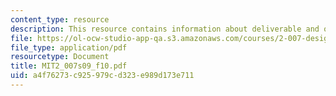 ```yaml
---
content_type: resource
description: This resource contains information about deliverable and other activities.
file: https://ol-ocw-studio-app-qa.s3.amazonaws.com/courses/2-007-design-and-manufacturing-i-spring-2009/a4f76273c925979cd323e989d173e711_MIT2_007s09_f10.pdf
file_type: application/pdf
resourcetype: Document
title: MIT2_007s09_f10.pdf
uid: a4f76273-c925-979c-d323-e989d173e711
---
```

